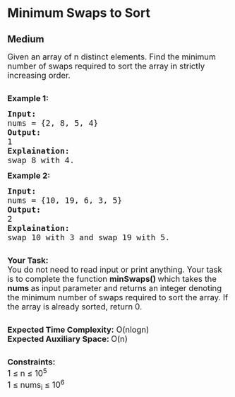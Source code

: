 # Minimum Swaps to Sort
## Medium 
<div class="problem-statement" style="user-select: auto;">
                <p style="user-select: auto;"></p><p style="user-select: auto;"><span style="font-size: 18px; user-select: auto;">Given an array of n distinct elements. Find the minimum number of swaps required to sort the array in strictly increasing&nbsp;order.</span></p>

<p style="user-select: auto;"><br style="user-select: auto;">
<span style="font-size: 18px; user-select: auto;"><strong style="user-select: auto;">Example 1:</strong></span></p>

<pre style="user-select: auto;"><span style="font-size: 18px; user-select: auto;"><strong style="user-select: auto;">Input:
</strong>nums = {2, 8, 5, 4}
<strong style="user-select: auto;">Output:</strong>
1
<strong style="user-select: auto;">Explaination:</strong>
swap 8 with 4.</span></pre>

<p style="user-select: auto;"><strong style="user-select: auto;"><span style="font-size: 18px; user-select: auto;">Example 2:</span></strong></p>

<pre style="user-select: auto;"><span style="font-size: 18px; user-select: auto;"><strong style="user-select: auto;">Input:
</strong>nums = {10, 19, 6, 3, 5}
<strong style="user-select: auto;">Output:</strong>
2
<strong style="user-select: auto;">Explaination:
</strong>swap 10 with 3 and swap 19 with 5.</span></pre>

<p style="user-select: auto;"><br style="user-select: auto;">
<span style="font-size: 18px; user-select: auto;"><strong style="user-select: auto;">Your Task:</strong><br style="user-select: auto;">
You do not need to read input or print anything. Your task is to complete the function <strong style="user-select: auto;">minSwaps() </strong>which takes the <strong style="user-select: auto;">nums&nbsp;</strong>as input parameter&nbsp;and returns an integer denoting the minimum number of swaps required to sort the array. If the array is already sorted, return 0.&nbsp;</span></p>

<p style="user-select: auto;"><br style="user-select: auto;">
<span style="font-size: 18px; user-select: auto;"><strong style="user-select: auto;">Expected Time Complexity:</strong> O(nlogn)<br style="user-select: auto;">
<strong style="user-select: auto;">Expected Auxiliary Space: </strong>O(n)</span></p>

<p style="user-select: auto;"><br style="user-select: auto;">
<span style="font-size: 18px; user-select: auto;"><strong style="user-select: auto;">Constraints:</strong><br style="user-select: auto;">
1 ≤ n&nbsp;≤ 10<sup style="user-select: auto;">5</sup><br style="user-select: auto;">
1 ≤ nums<sub style="user-select: auto;">i</sub>&nbsp;≤ 10<sup style="user-select: auto;">6</sup></span></p>
 <p style="user-select: auto;"></p>
            </div>